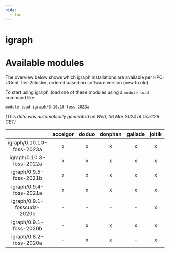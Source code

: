 ```yaml
---
hide:
  - toc
---
```


igraph
======

# Available modules


The overview below shows which igraph installations are available per HPC-UGent Tier-2cluster, ordered based on software version (new to old).

To start using igraph, load one of these modules using a `module load` command like:

```shell
module load igraph/0.10.10-foss-2023a
```

*(This data was automatically generated on Wed, 06 Mar 2024 at 15:51:26 CET)*  

| |accelgor|doduo|donphan|gallade|joltik|skitty|
| :---: | :---: | :---: | :---: | :---: | :---: | :---: |
|igraph/0.10.10-foss-2023a|x|x|x|x|x|x|
|igraph/0.10.3-foss-2022a|x|x|x|x|x|x|
|igraph/0.9.5-foss-2021b|x|x|x|x|x|x|
|igraph/0.9.4-foss-2021a|x|x|x|x|x|x|
|igraph/0.9.1-fosscuda-2020b|-|-|-|-|x|-|
|igraph/0.9.1-foss-2020b|-|x|x|x|x|x|
|igraph/0.8.2-foss-2020a|-|x|x|-|x|x|
